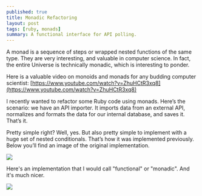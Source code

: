 ```yaml
---
published: true
title: Monadic Refactoring
layout: post
tags: [ruby, monads]
summary: A functional interface for API polling.
---
```

A monad is a sequence of steps or wrapped nested functions of the same type. They are very interesting, and valuable in computer science. In fact, the entire Universe is technically monadic, which is interesting to ponder. 

Here is a valuable video on monoids and monads for any budding computer scientist: [https://www.youtube.com/watch?v=ZhuHCtR3xq8](https://www.youtube.com/watch?v=ZhuHCtR3xq8)

I recently wanted to refactor some Ruby code using monads. Here’s the scenario: we have an API importer. It imports data from an external API, normalizes and formats the data for our internal database, and saves it. That’s it.

Pretty simple right? Well, yes. But also pretty simple to implement with a huge set of nested conditionals. That’s how it was implemented previously. Below you’ll find an image of the original implementation.

![](http://i.imgur.com/HYeeqvr.png)

Here's an implementation that I would call "functional" or "monadic". And it's much nicer.

![](http://i.imgur.com/FPVvoBZ.png)
